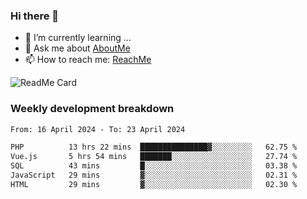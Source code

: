 ### Hi there 👋

- 🌱 I’m currently learning ...
- 💬 Ask me about [AboutMe](https://www.itzcy.com/about)
- 📫 How to reach me: [ReachMe](https://www.itzcy.com/about)

![ReadMe Card](https://github-readme-stats-ten-gilt.vercel.app/api?username=SuperChenYun&show_icons=true&title_color=fff&icon_color=79ff97&text_color=9f9f9f&bg_color=151515&hide_border=true)

### Weekly development breakdown
<!--START_SECTION:waka-->

```txt
From: 16 April 2024 - To: 23 April 2024

PHP          13 hrs 22 mins  ███████████████▓░░░░░░░░░   62.75 %
Vue.js       5 hrs 54 mins   ███████░░░░░░░░░░░░░░░░░░   27.74 %
SQL          43 mins         █░░░░░░░░░░░░░░░░░░░░░░░░   03.38 %
JavaScript   29 mins         ▓░░░░░░░░░░░░░░░░░░░░░░░░   02.31 %
HTML         29 mins         ▓░░░░░░░░░░░░░░░░░░░░░░░░   02.30 %
```

<!--END_SECTION:waka-->
